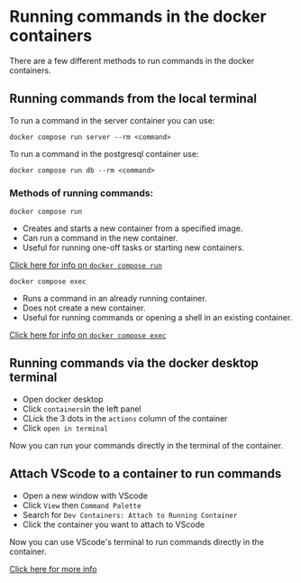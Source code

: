 # Running commands in the docker containers

There are a few different methods to run commands in the docker containers.

## Running commands from the local terminal

To run a command in the server container you can use:

`docker compose run server --rm <command>`

To run a command in the postgresql container use:

`docker compose run db --rm <command>`

### Methods of running commands:

`docker compose run`

- Creates and starts a new container from a specified image.
- Can run a command in the new container.
- Useful for running one-off tasks or starting new containers.

[Click here for info on `docker compose run`](https://docs.docker.com/reference/cli/docker/compose/run)

`docker compose exec`

- Runs a command in an already running container.
- Does not create a new container.
- Useful for running commands or opening a shell in an existing container.

[Click here for info on `docker compose exec`](https://docs.docker.com/reference/cli/docker/compose/exec)

## Running commands via the docker desktop terminal

- Open docker desktop
- Click `containers`in the left panel
- CLick the 3 dots in the `actions` column of the container
- Click `open in terminal`

Now you can run your commands directly in the terminal of the container.

## Attach VScode to a container to run commands

- Open a new window with VScode
- Click `View` then `Command Palette`
- Search for `Dev Containers: Attach to Running Container`
- Click the container you want to attach to VScode

Now you can use VScode's terminal to run commands directly in the container.

[Click here for more info](https://code.visualstudio.com/docs/devcontainers/attach-container)
